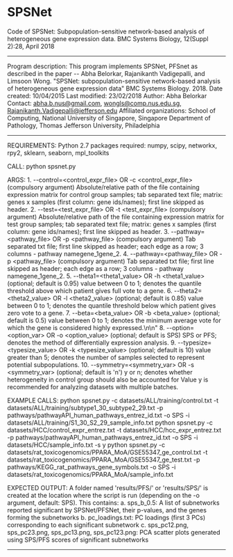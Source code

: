 # SPSNet
Code of  SPSNet: Subpopulation-sensitive network-based analysis of heterogeneous gene expression data. BMC Systems Biology, 12(Suppl 2):28, April 2018

*************************************************************************************************

Program description: 
	This program implements SPSNet, PFSnet as described in the paper -- 
	Abha Belorkar, Rajanikanth Vadigepalli, and Limsoon Wong. 
	"SPSNet: subpopulation-sensitive network-based analysis of 
	heterogeneous gene expression data" 
	BMC Systems Biology. 2018.
Date created: 10/04/2015
Last modified: 23/02/2018
Author: Abha Belorkar
Contact: abha.b.nus@gmail.com, wongls@comp.nus.edu.sg, Rajanikanth.Vadigepalli@jefferson.edu
Affiliated organizations: 
	School of Computing, National University of Singapore, Singapore
	Department of Pathology, Thomas Jefferson University, Philadelphia
	
*************************************************************************************************

REQUIREMENTS:
	Python 2.7
	packages required: numpy, scipy, networkx, rpy2, sklearn, seaborn, mpl_toolkits

CALL:
	python spsnet.py
	
ARGS:
	1. --control=<control_expr_file> OR -c <control_expr_file> (compulsory argument)
			Absolute/relative path of the file containing expression matrix for control group samples; tab separated text file; matrix: genes x samples (first column: gene ids/names); first line skipped as header.
	2. --test=<test_expr_file> OR -t <test_expr_file> (compulsory argument)
			Absolute/relative path of the file containing expression matrix for test group samples; tab separated text file; matrix: genes x samples (first column: gene ids/names); first line skipped as header.
	3. --pathway=<pathway_file> OR -p <pathway_file> (compulsory argument)
			Tab separated txt file; first line skipped as header; each edge as a row; 3 columns - pathway name<tab>gene_1<tab>gene_2.
	4. --pathway=<pathway_file> OR -p <pathway_file> (compulsory argument)
			Tab separated txt file; first line skipped as header; each edge as a row; 3 columns - pathway name<tab>gene_1<tab>gene_2.
	5. --theta1=<theta1_value> OR -h <theta1_value> (optional; default is 0.95)
			value between 0 to 1; denotes the quantile threshold above which patient gives full vote to a gene.
	6. --theta2=<theta2_value> OR -l <theta2_value> (optional; default is 0.85)
			value between 0 to 1; denotes the quantile threshold below which patient gives zero vote to a gene.
	7. --beta=<beta_value> OR -b <beta_value> (optional; default is 0.5)
			value between 0 to 1; denotes the minimum average vote for which the gene is considered highly expressed.\n\n"
	8. --option=<option_var> OR -o <option_value> (optional; default is SPS)
			SPS or PFS; denotes the method of differentially expression analysis.
	9. --typesize=<typesize_value> OR -k <typesize_value> (optional; default is 10)
			value greater than 5; denotes the number of samples selected to represent potential subpopulations.
	10. --symmetry=<symmetry_var> OR -s <symmetry_var> (optional; default is 'n')
			y or n; denotes whether heterogeneity in control group should also be accounted for 
			Value y is recommended for analyzing datasets with multiple batches.
	
EXAMPLE CALLS:
		python spsnet.py -c datasets/ALL/training/control.txt -t datasets/ALL/training/subtype1_30_subtype2_29.txt -p pathways/pathwayAPI_human_pathways_entrez_id.txt -o SPS -i datasets/ALL/training/S1_30_S2_29_sample_info.txt
		python spsnet.py -c datasets/HCC/control_expr_entrez.txt -t datasets/HCC/hcc_expr_entrez.txt -p pathways/pathwayAPI_human_pathways_entrez_id.txt -o SPS -i datasets/HCC/sample_info.txt -s y
		python spsnet.py -c datasets/rat_toxicogenomics/PPARA_MoA/GSE55347_ge_control.txt -t datasets/rat_toxicogenomics/PPARA_MoA/GSE55347_ge_test.txt -p pathways/KEGG_rat_pathways_gene_symbols.txt -o SPS -i datasets/rat_toxicogenomics/PPARA_MoA/sample_info.txt
		
EXPECTED OUTPUT:
	A folder named 'results/PFS/' or 'results/SPS/' is created at the location where the script is run (depending on the -o argument, default: SPS). This contains:
	a. sps_b_0.5: A list of subnetworks reported significant by SPSNet/PFSNet, their p-values, and the genes forming the subnetworks
	b. pc_loadings.txt: PC loadings (first 3 PCs) corresponding to each significant subnetwork
	c. sps_pc12.png, sps_pc23.png, sps_pc13.png, sps_pc123.png: PCA scatter plots generated using SPS/PFS scores of significant subnetworks
	
*************************************************************************************************
